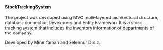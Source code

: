 #### StockTrackingSystem
The project was developed using MVC multi-layered architectural structure, database connection,Devexpress and Entity Framework.It is a stock tracking system that includes the inventory information of departments of the company.

Developed by Mine Yaman and Selennur Dilsiz.
